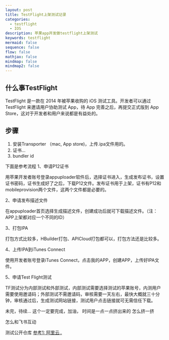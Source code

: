 ```yaml
---
layout: post
title: TestFlight上架测试记录
categories:
  - testflight
  - IOS
description: 苹果app开发做testflight上架测试
keywords: testflight
mermaid: false
sequence: false
flow: false
mathjax: false
mindmap: false
mindmap2: false
---
```

## 什么事TestFlight

TestFlight 是一款在 2014 年被苹果收购的 iOS 测试工具。开发者可以通过 TestFlight 来邀请用户协助测试 App，待 App 完善之后，再提交正式版到 App Store，这对于开发者和用户来说都是有益处的。

## 步骤

1.  安装Transporter （mac, App store)，上传.ipa文件用的。
2.  证书...
3.   bundler id

下面是参考流程
1、申请P12证书

用苹果开发者账号登录appuploader软件后，选择证书进入，生成发布证书，设置证书密码，证书生成好了之后，下载P12文件。发布证书用于上架，证书有P12和mobileprovision两个文件，这两个文件都是必要的。

2、申请发布描述文件

在appuploader首页选择生成描述文件，创建成功后就可下载描述文件。（注：APP上架都对应一个不同的ID）

3、打包IPA

打包方式比较多，HBuilder打包、APICloud打包都可以，打包方法还是比较多。

4、上传IPA到iTunes Connect

使用开发者账号登录iTunes Connect，点击我的APP，创建APP，上传好IPA文件。

5、申请Test Flight测试

TF测试分为内部测试和外部测试，内部测试需要选择测试的苹果账号，内测用户需要使用邀请码；外部测试不需邀请码，审核需要一天左右，最快大概就三十分钟，审核通过后，生成测试网站链接，测试用户点击链接就可无需信任下载。


未完，待续...
这个一定要完成，加油， 时间是一点一点挤出来的
怎么挤一挤

怎么和飞书互动

测试公开仓库
[参考1: 阿里云..](https://developer.aliyun.com/article/1220212)

